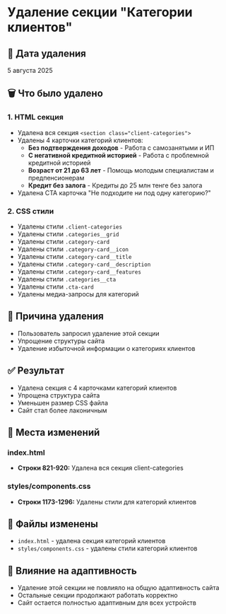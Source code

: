 # Удаление секции "Категории клиентов"

## 📅 Дата удаления
5 августа 2025

## 🗑️ Что было удалено

### 1. HTML секция
- Удалена вся секция `<section class="client-categories">`
- Удалены 4 карточки категорий клиентов:
  - **Без подтверждения доходов** - Работа с самозанятыми и ИП
  - **С негативной кредитной историей** - Работа с проблемной кредитной историей
  - **Возраст от 21 до 63 лет** - Помощь молодым специалистам и предпенсионерам
  - **Кредит без залога** - Кредиты до 25 млн тенге без залога
- Удалена CTA карточка "Не подходите ни под одну категорию?"

### 2. CSS стили
- Удалены стили `.client-categories`
- Удалены стили `.categories__grid`
- Удалены стили `.category-card`
- Удалены стили `.category-card__icon`
- Удалены стили `.category-card__title`
- Удалены стили `.category-card__description`
- Удалены стили `.category-card__features`
- Удалены стили `.categories__cta`
- Удалены стили `.cta-card`
- Удалены медиа-запросы для категорий

## 🎯 Причина удаления
- Пользователь запросил удаление этой секции
- Упрощение структуры сайта
- Удаление избыточной информации о категориях клиентов

## ✅ Результат
- Удалена секция с 4 карточками категорий клиентов
- Упрощена структура сайта
- Уменьшен размер CSS файла
- Сайт стал более лаконичным

## 📍 Места изменений

### index.html
- **Строки 821-920:** Удалена вся секция client-categories

### styles/components.css
- **Строки 1173-1296:** Удалены стили для категорий клиентов

## 🎯 Файлы изменены
- `index.html` - удалена секция категорий клиентов
- `styles/components.css` - удалены стили категорий клиентов

## 📱 Влияние на адаптивность
- Удаление этой секции не повлияло на общую адаптивность сайта
- Остальные секции продолжают работать корректно
- Сайт остается полностью адаптивным для всех устройств 
